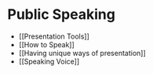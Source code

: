 # Public Speaking

- [[Presentation Tools]]
- [[How to Speak]]
- [[Having unique ways of presentation]]
- [[Speaking Voice]]